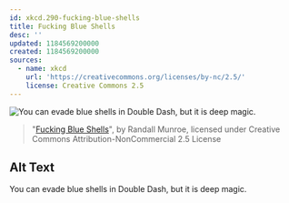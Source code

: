 ```yaml
---
id: xkcd.290-fucking-blue-shells
title: Fucking Blue Shells
desc: ''
updated: 1184569200000
created: 1184569200000
sources:
  - name: xkcd
    url: 'https://creativecommons.org/licenses/by-nc/2.5/'
    license: Creative Commons 2.5
---
```

![You can evade blue shells in Double Dash, but it is deep magic.](https://imgs.xkcd.com/comics/fucking_blue_shells.png)
> "[Fucking Blue Shells](https://xkcd.com/290/)", by Randall Munroe, licensed under Creative Commons Attribution-NonCommercial 2.5 License

## Alt Text
You can evade blue shells in Double Dash, but it is deep magic.

